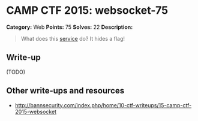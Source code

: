 # CAMP CTF 2015: websocket-75

**Category:** Web
**Points:** 75
**Solves:** 22
**Description:**

> What does this [service](http://challs.campctf.ccc.ac:10116/) do? It hides a flag!


## Write-up

(TODO)

## Other write-ups and resources

* http://bannsecurity.com/index.php/home/10-ctf-writeups/15-camp-ctf-2015-websocket
